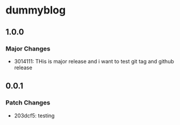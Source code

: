 # dummyblog

## 1.0.0

### Major Changes

- 3014111: THis is major release and i want to test git tag and github release

## 0.0.1

### Patch Changes

- 203dcf5: testing
